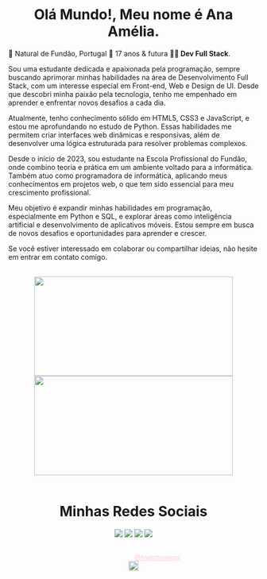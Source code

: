 <h1 align="center"> Olá Mundo!, Meu nome é <strong>Ana Amélia</strong>. </span></h1>

🌱 Natural de Fundão, Portugal 📍 17 anos & futura <strong>👩‍💻 Dev Full Stack</strong>.

Sou uma estudante dedicada e apaixonada pela programação, sempre buscando aprimorar minhas habilidades na área de Desenvolvimento Full Stack, com um interesse especial em Front-end, Web e Design de UI. Desde que descobri minha paixão pela tecnologia, tenho me empenhado em aprender e enfrentar novos desafios a cada dia.

Atualmente, tenho conhecimento sólido em HTML5, CSS3 e JavaScript, e estou me aprofundando no estudo de Python. Essas habilidades me permitem criar interfaces web dinâmicas e responsivas, além de desenvolver uma lógica estruturada para resolver problemas complexos.

Desde o início de 2023, sou estudante na Escola Profissional do Fundão, onde combino teoria e prática em um ambiente voltado para a informática. Também atuo como programadora de informática, aplicando meus conhecimentos em projetos web, o que tem sido essencial para meu crescimento profissional.

Meu objetivo é expandir minhas habilidades em programação, especialmente em Python e SQL, e explorar áreas como inteligência artificial e desenvolvimento de aplicativos móveis. Estou sempre em busca de novos desafios e oportunidades para aprender e crescer.

Se você estiver interessado em colaborar ou compartilhar ideias, não hesite em entrar em contato comigo.

<br>

<div align="center">
    <img height="200px" width="400px" src="https://github-readme-stats.vercel.app/api?username=Anatchissingui&show_icons=true&include_all_commits=true&count_private=true&hide_border=true&rank_icon=github&title_color=ffcbdb&icon_color=ffcbdb&text_color=c9d1d9&bg_color=0d1117"/>
    <img height="200px" width="400px" src="https://github-readme-stats.vercel.app/api/top-langs/?username=Anatchissingui&layout=compact&langs_count=7&hide_border=true&title_color=ffcbdb&icon_color=66cc00&text_color=fff&bg_color=0d1117"/>
</div>

<br>

<div align="center"><h1>Minhas Redes Sociais</h1></div>

<div align="center">
    <a href="https://Anatchissingui-portfolio.vercel.app/" target="_blank"><img src="https://img.shields.io/badge/website-000000?style=for-the-badge&logo=About.me&logoColor=white" target="_blank"></a>
    <a href="https://github.com/Anatchissingui" target="_blank"><img src="https://img.shields.io/badge/github-000000?style=for-the-badge&logo=github&logoColor=white" target="_blank"></a> 
    <a href="https://www.linkedin.com/in/ana-tchissingui-a765a5267/" target="_blank"><img src="https://img.shields.io/badge/LinkedIn-0077B5?style=for-the-badge&logo=linkedin&logoColor=white" target="_blank"></a> 
    <a href="https://www.instagram.com/its_elly06" target="_blank"><img src="https://img.shields.io/badge/-Instagram-%23E4405F?style=for-the-badge&logo=instagram&logoColor=white" target="_blank"></a>
</div>

<br>

<div align="center">

  <sub style="color: white;">Feito com amor por <a href="https://Anatchissingui-portfolio.vercel.app/" target="_blank" style="color: #ffcbdb">@Anatchissingui</a>. 🩷</sub>  
  <img height="20px" src="https://user-images.githubusercontent.com/49994083/189573872-f81a164a-de54-4536-a520-5e5124cf9653.png">

</div>